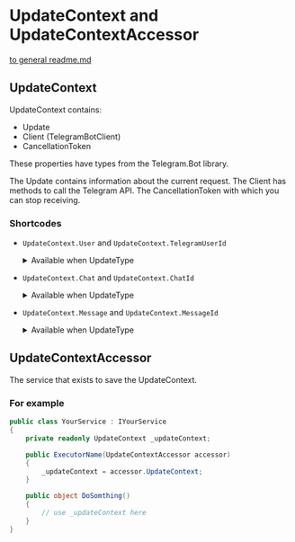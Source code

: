 # UpdateContext and UpdateContextAccessor
[to general readme.md](https://github.com/GineTik/TelegramFramework)
 
## UpdateContext
UpdateContext contains:
- Update
- Client (TelegramBotClient)
- CancellationToken

These properties have types from the Telegram.Bot library.

The Update contains information about the current request.
The Client has methods to call the Telegram API.
The CancellationToken with which you can stop receiving.
  
### Shortcodes
- ```UpdateContext.User``` and ```UpdateContext.TelegramUserId```
  <details><summary>Available when UpdateType</summary>
  <br>
    
  - Message
  - CallbackQuery
  - EditedMessage
  - ChannelPost
  - EditedChannelPost
  - InlineQuery
  - PollAnswer
  - PreCheckoutQuery
  - ShippingQuery
  - ChatJoinRequest
  - ChatMember
  - MyChatMember
  <br>
  
  > ***The sender, empty if messages are sent to the channels***
    <br>
</details>
  
- ```UpdateContext.Chat``` and ```UpdateContext.ChatId```
  <details><summary>Available when UpdateType</summary>
  
    <br>

  - Message
  - CallbackQuery
  - EditedMessage
  - ChannelPost
  - EditedChannelPost
  - ChatJoinRequest
  - ChatMember
  - MyChatMember
  
  <br>
  
  > ***For UpdateType.CallbackQuery, the message content and message date will not be available if the message is too old***
    <br>
</details>

- ```UpdateContext.Message``` and ```UpdateContext.MessageId```
  <details><summary>Available when UpdateType</summary>
    
    <br>
    
  - Message
  - CallbackQuery
  - EditedMessage
  - ChannelPost
  - EditedChannelPost
  <br>
  
   > ***For UpdateType.CallbackQuery, the message content and message date will not be available if the message is too old***
  <br>
  </details>

## UpdateContextAccessor
The service that exists to save the UpdateContext. 

### For example
```cs
public class YourService : IYourService
{
    private readonly UpdateContext _updateContext;

    public ExecutorName(UpdateContextAccessor accessor)
    {
        _updateContext = accessor.UpdateContext;
    }

    public object DoSomthing()
    {
        // use _updateContext here
    }
}
```
